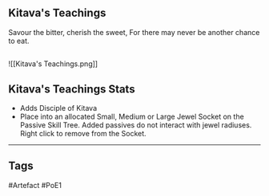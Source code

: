 ## Kitava's Teachings
Savour the bitter, cherish the sweet,
For there may never be another chance to eat.
##
![[Kitava's Teachings.png]]
## Kitava's Teachings Stats
- Adds Disciple of Kitava
- Place into an allocated Small, Medium or Large Jewel Socket on the Passive Skill Tree. Added passives do not interact with jewel radiuses. Right click to remove from the Socket.


---
## Tags
#Artefact
#PoE1